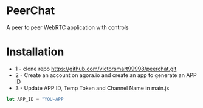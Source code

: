 # PeerChat
A peer to peer WebRTC application with controls

# Installation
* 1 - clone repo https://github.com/victorsmart99998/peerchat.git
* 2 - Create an account on agora.io and create an app to generate an APP ID
* 3 - Update APP ID, Temp Token and Channel Name in main.js
```javascript
let APP_ID = "YOU-APP

